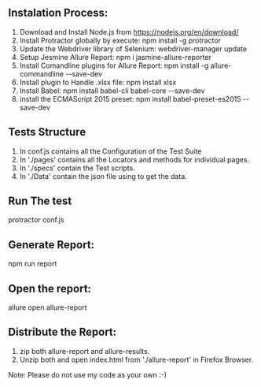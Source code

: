## Instalation Process:

1. Download and Install Node.js from https://nodejs.org/en/download/
2. Install Protractor globally by execute: npm install -g protractor 
3. Update the Webdriver library of Selenium: webdriver-manager update
4. Setup Jesmine Allure Report: npm i jasmine-allure-reporter
5. Install Comandline plugins for Allure Report: npm install -g allure-commandline --save-dev
6. Install plugin to Handle .xlsx file: npm install xlsx
7. Install Babel: npm install babel-cli babel-core --save-dev
8. install the ECMAScript 2015 preset: npm install babel-preset-es2015 --save-dev

## Tests Structure
1. In conf.js contains all the Configuration of the Test Suite
2. In './pages' contains all the Locators and methods for individual pages.
3. In './specs' contain the Test scripts.
4. In './Data' contain the json file using to get the data. 

## Run The test
protractor conf.js

## Generate Report:
npm run report

## Open the report:
allure open allure-report

## Distribute the Report:
1. zip both allure-report and allure-results.
2. Unzip both and open index.html from './allure-report' in Firefox Browser.


Note: Please do not use my code as your own :-)
